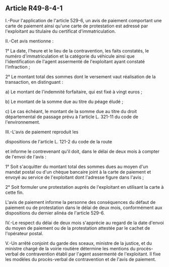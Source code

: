 Article R49-8-4-1
----
I.-Pour l'application de l'article 529-6, un avis de paiement comportant une
carte de paiement ainsi qu'une carte de protestation est adressé par
l'exploitant au titulaire du certificat d'immatriculation.

II.-Cet avis mentionne :

1° La date, l'heure et le lieu de la contravention, les faits constatés, le
numéro d'immatriculation et la catégorie du véhicule ainsi que l'identification
de l'agent assermenté de l'exploitant ayant constaté l'infraction ;

2° Le montant total des sommes dont le versement vaut réalisation de la
transaction, en distinguant :

a) Le montant de l'indemnité forfaitaire, qui est fixé à vingt euros ;

b) Le montant de la somme due au titre du péage éludé ;

c) Le cas échéant, le montant de la somme due au titre du droit départemental de
passage prévu à l'article L. 321-11 du code de l'environnement.

III.-L'avis de paiement reproduit les

dispositions de l'article L. 121-2 du code de la route

et informe le contrevenant qu'il doit, dans le délai de deux mois à compter de
l'envoi de l'avis :

1° Soit s'acquitter du montant total des sommes dues au moyen d'un mandat postal
ou d'un chèque bancaire joint à la carte de paiement et envoyé au service de
l'exploitant dont l'adresse figure dans l'avis ;

2° Soit formuler une protestation auprès de l'exploitant en utilisant la carte à
cette fin.

L'avis de paiement informe la personne des conséquences du défaut de paiement ou
de protestation dans le délai de deux mois, conformément aux dispositions du
dernier alinéa de l'article 529-6.

IV.-Le respect du délai de deux mois s'apprécie au regard de la date d'envoi du
moyen de paiement ou de la protestation attestée par le cachet de l'opérateur
postal.

V.-Un arrêté conjoint du garde des sceaux, ministre de la justice, et du
ministre chargé de la voirie routière détermine les mentions du procès-verbal de
contravention établi par l'agent assermenté de l'exploitant. Il fixe les modèles
du procès-verbal de contravention et de l'avis de paiement.
